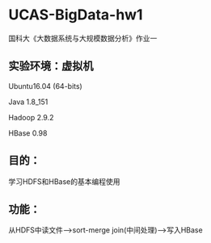 # UCAS-BigData-hw1
国科大《大数据系统与大规模数据分析》作业一

## 实验环境：虚拟机

Ubuntu16.04 (64-bits) 

Java 1.8_151

Hadoop 2.9.2

HBase 0.98

## 目的：

学习HDFS和HBase的基本编程使用

## 功能：

从HDFS中读文件——>sort-merge join(中间处理)——>写入HBase